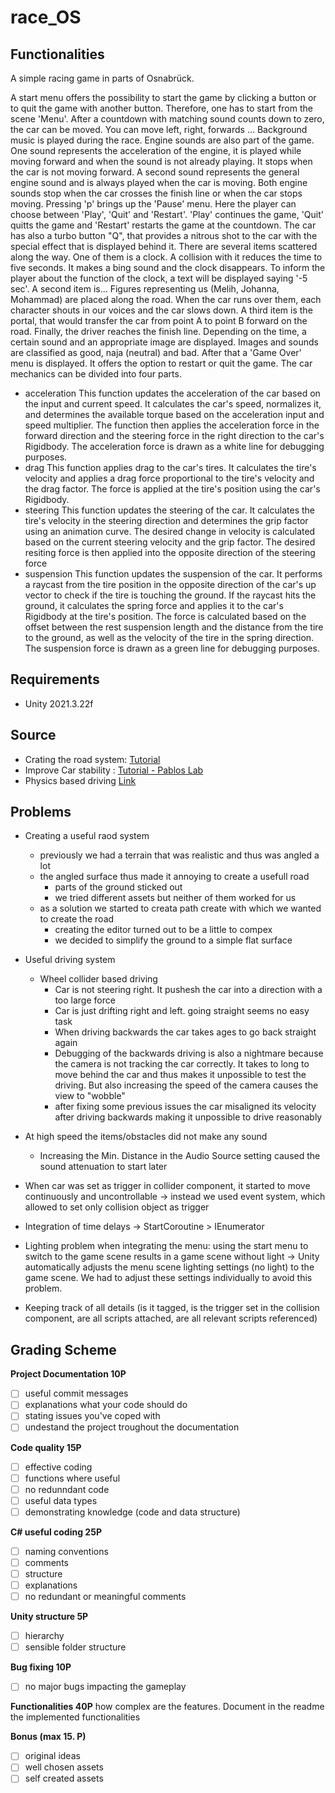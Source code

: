 # race_OS

## Functionalities

A simple racing game in parts of Osnabrück.

A start menu offers the possibility to start the game by clicking a button or to quit the game with another button. Therefore, one has to start from the scene 'Menu'.
After a countdown with matching sound counts down to zero, the car can be moved. You can move left, right, forwards ...
Background music is played during the race. Engine sounds are also part of the game. One sound represents the acceleration of the engine, it is played while moving forward and when the sound is not already playing. It stops when the car is not moving forward. A second sound represents the general engine sound and is always played when the car is moving.
Both engine sounds stop when the car crosses the finish line or when the car stops moving.
Pressing 'p' brings up the 'Pause' menu. Here the player can choose between 'Play', 'Quit' and 'Restart'. 'Play' continues the game, 'Quit' quitts the game and 'Restart' restarts the game at the countdown.
The car has also a turbo button "Q", that provides a nitrous shot to the car with the special effect that is displayed behind it.
There are several items scattered along the way.
One of them is a clock. A collision with it reduces the time to five seconds. It makes a bing sound and the clock disappears. To inform the player about the function of the clock, a text will be displayed saying '-5 sec'.
A second item is...
Figures representing us (Melih, Johanna, Mohammad) are placed along the road. When the car runs over them, each character shouts in our voices and the car slows down.
A third item is the portal, that would transfer the car from point A to point B forward on the road.
Finally, the driver reaches the finish line. Depending on the time, a certain sound and an appropriate image are displayed. Images and sounds are classified as good, naja (neutral) and bad. After that a 'Game Over' menu is displayed. It offers the option to restart or quit the game.
The car mechanics can be divided into four parts.

-   acceleration
    This function updates the acceleration of the car based on the input and current speed. It calculates the car's speed, normalizes it, and determines the available torque based on the acceleration input and speed multiplier. The function then applies the acceleration force in the forward direction and the steering force in the right direction to the car's Rigidbody. The acceleration force is drawn as a white line for debugging purposes.
-   drag
    This function applies drag to the car's tires. It calculates the tire's velocity and applies a drag force proportional to the tire's velocity and the drag factor. The force is applied at the tire's position using the car's Rigidbody.
-   steering
    This function updates the steering of the car. It calculates the tire's velocity in the steering direction and determines the grip factor using an animation curve. The desired change in velocity is calculated based on the current steering velocity and the grip factor. The desired resiting force is then applied into the opposite direction of the steering force
-   suspension
    This function updates the suspension of the car. It performs a raycast from the tire position in the opposite direction of the car's up vector to check if the tire is touching the ground. If the raycast hits the ground, it calculates the spring force and applies it to the car's Rigidbody at the tire's position. The force is calculated based on the offset between the rest suspension length and the distance from the tire to the ground, as well as the velocity of the tire in the spring direction. The suspension force is drawn as a green line for debugging purposes.

## Requirements

-   Unity 2021.3.22f

## Source

-   Crating the road system: [Tutorial](https://www.youtube.com/watch?v=vUNfK4Nl_ec)
-   Improve Car stability : [Tutorial - Pablos Lab](https://www.youtube.com/watch?v=BwL3Dm8GJtQ)
-   Physics based driving [Link](https://www.youtube.com/watch?v=CdPYlj5uZeI&pp=ygUUdW5pdHkgY2FyIGNvbnRyb2xsZXI%3D)

## Problems

-   Creating a useful raod system
    -   previously we had a terrain that was realistic and thus was angled a lot
    -   the angled surface thus made it annoying to create a usefull road
        -   parts of the ground sticked out
        -   we tried different assets but neither of them worked for us
    -   as a solution we started to creata path create with which we wanted to create the road
        -   creating the editor turned out to be a little to compex
        -   we decided to simplify the ground to a simple flat surface
-   Useful driving system

    -   Wheel collider based driving
        -   Car is not steering right. It pushesh the car into a direction with a too large force
        -   Car is just drifting right and left. going straight seems no easy task
        -   When driving backwards the car takes ages to go back straight again
        -   Debugging of the backwards driving is also a nightmare because the camera is not tracking the car correctly. It takes to long to move behind the car and thus makes it unpossible to test the driving. But also increasing the speed of the camera causes the view to "wobble"
        -   after fixing some previous issues the car misaligned its velocity after driving backwards making it unpossible to drive reasonably

-   At high speed the items/obstacles did not make any sound
    -   Increasing the Min. Distance in the Audio Source setting caused the sound attenuation to start later
-   When car was set as trigger in collider component, it started to move continuously and uncontrollable -> instead we used event system, which allowed to set only collision object as trigger
-   Integration of time delays -> StartCoroutine > IEnumerator
-   Lighting problem when integrating the menu: using the start menu to switch to the game scene results in a game scene without light -> Unity automatically adjusts the menu scene lighting settings (no light) to the game scene. We had to adjust these settings individually to avoid this problem.
-   Keeping track of all details (is it tagged, is the trigger set in the collision component, are all scripts attached, are all relevant scripts referenced)

## Grading Scheme

**Project Documentation 10P**

-   [ ] useful commit messages
-   [ ] explanations what your code should do
-   [ ] stating issues you've coped with
-   [ ] undestand the project troughout the documentation

**Code quality 15P**

-   [ ] effective coding
-   [ ] functions where useful
-   [ ] no redunndant code
-   [ ] useful data types
-   [ ] demonstrating knowledge (code and data structure)

**C# useful coding 25P**

-   [ ] naming conventions
-   [ ] comments
-   [ ] structure
-   [ ] explanations
-   [ ] no redundant or meaningful comments

**Unity structure 5P**

-   [ ] hierarchy
-   [ ] sensible folder structure

**Bug fixing 10P**

-   [ ] no major bugs impacting the gameplay

**Functionalities 40P**
how complex are the features. Document in the readme the implemented functionalities

**Bonus (max 15. P)**

-   [ ] original ideas
-   [ ] well chosen assets
-   [ ] self created assets
